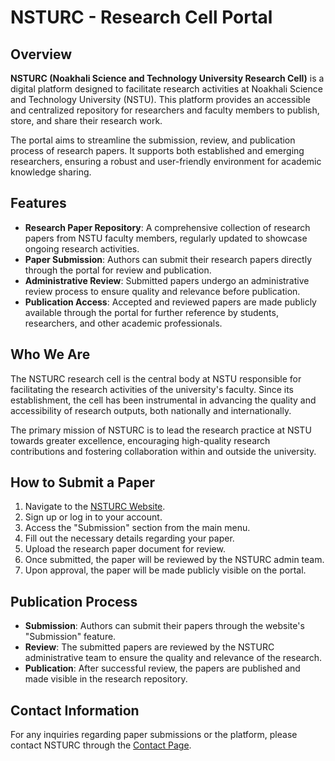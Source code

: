 # NSTURC - Research Cell Portal

## Overview

**NSTURC (Noakhali Science and Technology University Research Cell)** is a digital platform designed to facilitate research activities at Noakhali Science and Technology University (NSTU). This platform provides an accessible and centralized repository for researchers and faculty members to publish, store, and share their research work.

The portal aims to streamline the submission, review, and publication process of research papers. It supports both established and emerging researchers, ensuring a robust and user-friendly environment for academic knowledge sharing.

## Features

- **Research Paper Repository**: A comprehensive collection of research papers from NSTU faculty members, regularly updated to showcase ongoing research activities.
- **Paper Submission**: Authors can submit their research papers directly through the portal for review and publication.
- **Administrative Review**: Submitted papers undergo an administrative review process to ensure quality and relevance before publication.
- **Publication Access**: Accepted and reviewed papers are made publicly available through the portal for further reference by students, researchers, and other academic professionals.

## Who We Are

The NSTURC research cell is the central body at NSTU responsible for facilitating the research activities of the university's faculty. Since its establishment, the cell has been instrumental in advancing the quality and accessibility of research outputs, both nationally and internationally.

The primary mission of NSTURC is to lead the research practice at NSTU towards greater excellence, encouraging high-quality research contributions and fostering collaboration within and outside the university.

## How to Submit a Paper

1. Navigate to the [NSTURC Website](#).
2. Sign up or log in to your account.
3. Access the "Submission" section from the main menu.
4. Fill out the necessary details regarding your paper.
5. Upload the research paper document for review.
6. Once submitted, the paper will be reviewed by the NSTURC admin team.
7. Upon approval, the paper will be made publicly visible on the portal.

## Publication Process

- **Submission**: Authors can submit their papers through the website's "Submission" feature.
- **Review**: The submitted papers are reviewed by the NSTURC administrative team to ensure the quality and relevance of the research.
- **Publication**: After successful review, the papers are published and made visible in the research repository.

## Contact Information

For any inquiries regarding paper submissions or the platform, please contact NSTURC through the [Contact Page](#).
